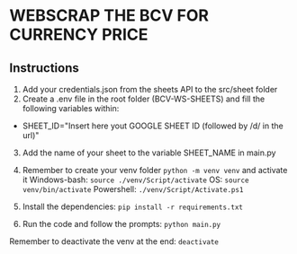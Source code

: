# WEBSCRAP THE BCV FOR CURRENCY PRICE

## Instructions

1. Add your credentials.json from the sheets API to the src/sheet folder
2. Create a .env file in the root folder (BCV-WS-SHEETS) and fill the following variables within:

- SHEET_ID="Insert here yout GOOGLE SHEET ID (followed by /d/ in the url)"

3. Add the name of your sheet to the variable SHEET_NAME in main.py

4. Remember to create your venv folder `python -m venv venv` and activate it Windows-bash: `source ./venv/Script/activate` OS: `source venv/bin/activate` Powershell: `./venv/Script/Activate.ps1`

5. Install the dependencies: `pip install -r requirements.txt`
6. Run the code and follow the prompts: `python main.py`

Remember to deactivate the venv at the end: `deactivate`
